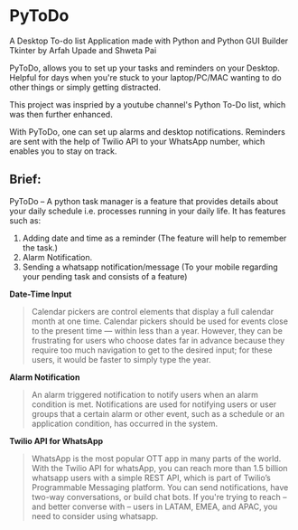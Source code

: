 # PyToDo
A Desktop To-do list Application made with Python and Python GUI Builder Tkinter by Arfah Upade and Shweta Pai

PyToDo, allows you to set up your tasks and reminders on your Desktop. Helpful for days when you're stuck to your laptop/PC/MAC wanting to do other things or simply getting  distracted.

This project was inspried by a youtube channel's Python To-Do list, which was then further enhanced. 

With PyToDo, one can set up alarms and desktop notifications. Reminders are sent with the help of Twilio API to your WhatsApp number, which enables you to stay on track. 

## Brief:

PyToDo – A python task manager is a feature that provides details about your daily schedule i.e. processes running in your daily life. It has features such as:

1.	Adding date and time as a reminder (The feature will help to remember the task.)
2.	Alarm Notification.
3.	Sending a whatsapp notification/message (To your mobile regarding your pending task and consists of a feature) 

**Date-Time Input**
>Calendar pickers are control elements that display a full calendar month at one time. Calendar pickers should be used for events close to the present time — within less than a year. However, they can be frustrating for users who choose dates far in advance because they require too much navigation to get to the desired input; for these users, it would be faster to simply type the year.

**Alarm Notification**
>An alarm triggered notification to notify users when an alarm condition is met. Notifications are used for notifying users or user groups that a certain alarm or other event, such as a schedule or an application condition, has occurred in the system. 

**Twilio API for WhatsApp**
>WhatsApp is the most popular OTT app in many parts of the world. With the Twilio API for whatsApp, you can reach more than 1.5 billion whatsapp users with a simple REST API, which is part of Twilio’s Programmable Messaging platform. You can send notifications, have two-way conversations, or build chat bots. If you're trying to reach – and better converse with – users in LATAM, EMEA, and APAC, you need to consider using whatsapp.
